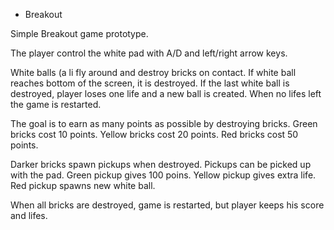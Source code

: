 - Breakout

Simple Breakout game prototype.

The player control the white pad with A/D and left/right arrow keys.

White balls (a li fly around and destroy bricks on contact. If white ball reaches bottom of the screen, it is destroyed. 
If the last white ball is destroyed, player loses one life and a new ball is created. When no lifes left the game is restarted.

The goal is to earn as many points as possible by destroying bricks. 
Green bricks cost 10 points.
Yellow bricks cost 20 points.
Red bricks cost 50 points.

Darker bricks spawn pickups when destroyed. Pickups can be picked up with the pad.
Green pickup gives 100 poins.
Yellow pickup gives extra life.
Red pickup spawns new white ball.

When all bricks are destroyed, game is restarted, but player keeps his score and lifes.
